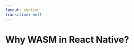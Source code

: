 ```yaml
---
layout: section
transition: null
---
```


# Why WASM in React Native?

<!--
(5 min)
- A future of universal apps and libraries:
  - Having a single target for native modules (across OS, architectures and web) is awesome.
  - Libraries with existing WASM targets.
- A good alternative to TurboModules: (existing library already targeting React Native)
  - Targeting a single architecture.
  - A generic ABI, not specific to the library.
-->
